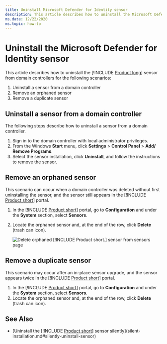 ```yaml
---
title: Uninstall Microsoft Defender for Identity sensor
description: This article describes how to uninstall the Microsoft Defender for Identity sensor from domain controllers.
ms.date: 12/22/2020
ms.topic: how-to
---
```


# Uninstall the Microsoft Defender for Identity sensor

This article describes how to uninstall the [!INCLUDE [Product long](includes/product-long.md)] sensor from domain controllers for the following scenarios:

1. Uninstall a sensor from a domain controller
1. Remove an orphaned sensor
1. Remove a duplicate sensor

## Uninstall a sensor from a domain controller

The following steps describe how to uninstall a sensor from a domain controller.

1. Sign in to the domain controller with local administrator privileges.
1. From the Windows **Start** menu, click **Settings** > **Control Panel** > **Add/ Remove Programs**.
1. Select the sensor installation, click **Uninstall**, and follow the instructions to remove the sensor.

## Remove an orphaned sensor

This scenario can occur when a domain controller was deleted without first uninstalling the sensor, and the sensor still appears in the [!INCLUDE [Product short](includes/product-short.md)] portal.

1. In the [!INCLUDE [Product short](includes/product-short.md)] portal, go to **Configuration** and under the **System** section, select **Sensors**.
1. Locate the orphaned sensor and, at the end of the row, click **Delete** (trash can icon).

    ![Delete orphaned [!INCLUDE [Product short.](includes/product-short.md)] sensor from sensors page](media/delete-orphaned-sensor.png)

## Remove a duplicate sensor

This scenario may occur after an in-place sensor upgrade, and the sensor appears twice in the [!INCLUDE [Product short](includes/product-short.md)] portal.

1. In the [!INCLUDE [Product short](includes/product-short.md)] portal, go to **Configuration** and under the **System** section, select **Sensors**.
1. Locate the orphaned sensor and, at the end of the row, click **Delete** (trash can icon).

## See Also

- [Uninstall the [!INCLUDE [Product short](includes/product-short.md)] sensor silently](silent-installation.md#silently-uninstall-sensor)
